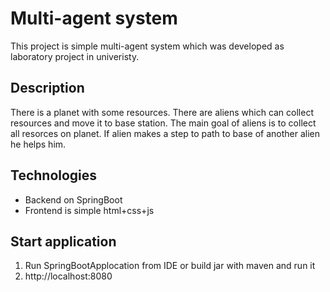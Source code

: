 # Multi-agent system
This project is simple multi-agent system which was developed as laboratory project in univeristy.

## Description
There is a planet with some resources. There are aliens which can collect resources and move it to base station. The main goal of aliens is to collect all resorces on planet. If alien makes a step to path to base of another alien he helps him.

## Technologies
* Backend on SpringBoot
* Frontend is simple html+css+js

## Start application
1. Run SpringBootApplocation from IDE or build jar with maven and run it
2. http://localhost:8080
